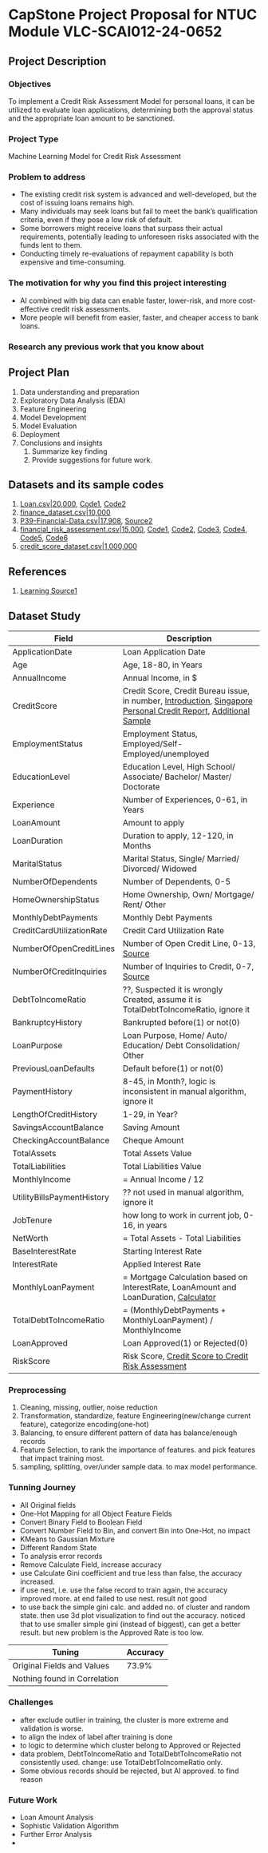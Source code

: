 # CapStone Project Proposal for NTUC Module VLC-SCAI012-24-0652

## Project Description

### Objectives

To implement a Credit Risk Assessment Model for personal loans, it can be utilized to evaluate loan applications, determining both the approval status and the appropriate loan amount to be sanctioned.

### Project Type

Machine Learning Model for Credit Risk Assessment

### Problem to address

- The existing credit risk system is advanced and well-developed, but the cost of issuing loans remains high.
- Many individuals may seek loans but fail to meet the bank’s qualification criteria, even if they pose a low risk of default.
- Some borrowers might receive loans that surpass their actual requirements, potentially leading to unforeseen risks associated with the funds lent to them.
- Conducting timely re-evaluations of repayment capability is both expensive and time-consuming.

### The motivation for why you find this project interesting

- AI combined with big data can enable faster, lower-risk, and more cost-effective credit risk assessments.
- More people will benefit from easier, faster, and cheaper access to bank loans.

### Research any previous work that you know about

## Project Plan

1. Data understanding and preparation
2. Exploratory Data Analysis (EDA)
3. Feature Engineering
4. Model Development
5. Model Evaluation
6. Deployment
7. Conclusions and insights
   1. Summarize key finding
   2. Provide suggestions for future work.

## Datasets and its sample codes

1. [Loan.csv|20,000](https://www.kaggle.com/datasets/lorenzozoppelletto/financial-risk-for-loan-approval/data), [Code1](https://www.kaggle.com/code/lorenzozoppelletto/financial-regression-and-binary-classification), [Code2](https://www.kaggle.com/code/jayrdixit/financial-risk-loan-approval)
2. [finance_dataset.csv|10,000](https://www.kaggle.com/datasets/kushagrakashyap23/finance-dataset)
3. [P39-Financial-Data.csv|17,908](https://www.kaggle.com/datasets/shubhi13/financial-dataset), [Source2](https://www.kaggle.com/datasets/dondata/loans-data)
4. [financial_risk_assessment.csv|15,000](https://www.kaggle.com/datasets/preethamgouda/financial-risk), [Code1](https://www.kaggle.com/code/preethamgouda/sample), [Code2](https://www.kaggle.com/code/vinod123kumar/finacial-risk), [Code3](https://www.kaggle.com/code/gouravgulia/financial-risk-assesment), [Code4](https://www.kaggle.com/code/kimkijun7/financial-risk-classifier-ml-ann-with-python), [Code5](https://www.kaggle.com/code/zeyadsayedadbullah/individual-financial-risk-analysis), [Code6](https://www.kaggle.com/code/mahmoudredagamail/financial-risk)
5. [credit_score_dataset.csv|1,000,000](https://www.kaggle.com/datasets/gautam02s/financial-record)

## References

1. [Learning Source1](https://www.youtube.com/watch?v=C3l92t0WmyQ&list=PLHPuG1bQvaJGTnmTp8nbNfEzcU9dT8jKQ&index=1)

## Dataset Study

| Field | Description |
| ----------- | ----------- |
|ApplicationDate|Loan Application Date|
|Age|Age, 18-80, in Years|
|AnnualIncome|Annual Income, in $|
|CreditScore|Credit Score, Credit Bureau issue, in number, [Introduction](https://www.creditbureau.com.sg/credit-score.html), [Singapore Personal Credit Report](https://www.creditbureau.com.sg/pdf/UYCR_Updated_25_July_2024.pdf), [Additional Sample](https://www.creditbureau.com.sg/pdf/Enhanced-Consumer-Credit-Report-2022.pdf)|
|EmploymentStatus|Employment Status, Employed/Self-Employed/unemployed|
|EducationLevel|Education Level, High School/ Associate/ Bachelor/ Master/ Doctorate|
|Experience| Number of Experiences, 0-61, in Years|
|LoanAmount|Amount to apply|
|LoanDuration|Duration to apply, 12-120, in Months|
|MaritalStatus| Marital Status, Single/ Married/ Divorced/ Widowed|
|NumberOfDependents|Number of Dependents, 0-5|
|HomeOwnershipStatus|Home Ownership, Own/ Mortgage/ Rent/ Other|
|MonthlyDebtPayments|Monthly Debt Payments|
|CreditCardUtilizationRate|Credit Card Utilization Rate|
|NumberOfOpenCreditLines|Number of Open Credit Line, 0-13, [Source](https://www.investopedia.com/terms/l/lineofcredit.asp)|
|NumberOfCreditInquiries|Number of Inquiries to Credit, 0-7, [Source](https://www.experian.com/blogs/ask-experian/how-many-hard-inquiries-is-too-many/)|
|DebtToIncomeRatio|??, Suspected it is wrongly Created, assume it is TotalDebtToIncomeRatio, ignore it|
|BankruptcyHistory|Bankrupted before(1) or not(0)|
|LoanPurpose|Loan Purpose, Home/ Auto/ Education/ Debt Consolidation/ Other|
|PreviousLoanDefaults|Default before(1) or not(0)|
|PaymentHistory|8-45, in Month?, logic is inconsistent in manual algorithm, ignore it|
|LengthOfCreditHistory|1-29, in Year?|
|SavingsAccountBalance|Saving Amount|
|CheckingAccountBalance|Cheque Amount|
|TotalAssets|Total Assets Value|
|TotalLiabilities|Total Liabilities Value|
|MonthlyIncome|= Annual Income / 12|
|UtilityBillsPaymentHistory|?? not used in manual algorithm, ignore it|
|JobTenure|how long to work in current job, 0-16, in years|
|NetWorth|= Total Assets - Total Liabilities|
|BaseInterestRate|Starting Interest Rate|
|InterestRate|Applied Interest Rate|
|MonthlyLoanPayment|= Mortgage Calculation based on InterestRate, LoanAmount and LoanDuration, [Calculator](https://www.calculator.net/mortgage-calculator.html)|
|TotalDebtToIncomeRatio|= (MonthlyDebtPayments + MonthlyLoanPayment) / MonthlyIncome|
|LoanApproved|Loan Approved(1) or Rejected(0)|
|RiskScore|Risk Score, [Credit Score to Credit Risk Assessment](https://www.fibe.in/blogs/credit-score-vs-credit-risk-assessment-whats-the-difference/)|

### Preprocessing

1. Cleaning, missing, outlier, noise reduction
2. Transformation, standardize, feature Engineering(new/change current feature), categorize encoding(one-hot)
3. Balancing, to ensure different pattern of data has balance/enough records
4. Feature Selection, to rank the importance of features. and pick features that impact training most.
5. sampling, splitting, over/under sample data. to max model performance.

### Tunning Journey

- All Original fields
- One-Hot Mapping for all Object Feature Fields
- Convert Binary Field to Boolean Field
- Convert Number Field to Bin, and convert Bin into One-Hot, no impact
- KMeans to Gaussian Mixture
- Different Random State
- To analysis error records
- Remove Calculate Field, increase accuracy
- use Calculate Gini coefficient and true less than false, the accuracy increased.
- if use nest, i.e. use the false record to train again, the accuracy improved more. at end failed to use nest. result not good
- to use back the simple gini calc. and added no. of cluster and random state. then use 3d plot visualization to find out the accuracy. noticed that to use smaller simple gini (instead of biggest), can get a better result. but new problem is the Approved Rate is too low.

| Tuning | Accuracy |
| ----------- | ----------- |
|Original Fields and Values|73.9%|
|Nothing found in Correlation||


### Challenges

- after exclude outlier in training, the cluster is more extreme and validation is worse.
- to align the index of label after training is done
- to logic to determine which cluster belong to Approved or Rejected
- data problem, DebtToIncomeRatio and TotalDebtToIncomeRatio not consistently used. change: use TotalDebtToIncomeRatio only.
- Some obvious records should be rejected, but AI approved. to find reason

### Future Work

- Loan Amount Analysis
- Sophistic Validation Algorithm
- Further Error Analysis
- 